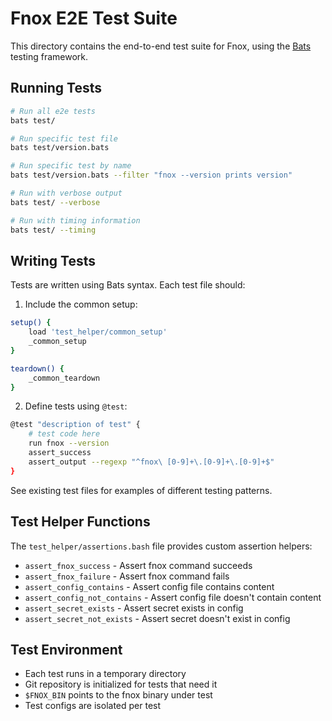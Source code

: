 # Fnox E2E Test Suite

This directory contains the end-to-end test suite for Fnox, using the [Bats](https://github.com/bats-core/bats-core) testing framework.

## Running Tests

```bash
# Run all e2e tests
bats test/

# Run specific test file
bats test/version.bats

# Run specific test by name
bats test/version.bats --filter "fnox --version prints version"

# Run with verbose output
bats test/ --verbose

# Run with timing information
bats test/ --timing
```

## Writing Tests

Tests are written using Bats syntax. Each test file should:

1. Include the common setup:

```bash
setup() {
    load 'test_helper/common_setup'
    _common_setup
}

teardown() {
    _common_teardown
}
```

2. Define tests using `@test`:

```bash
@test "description of test" {
    # test code here
    run fnox --version
    assert_success
    assert_output --regexp "^fnox\ [0-9]+\.[0-9]+\.[0-9]+$"
}
```

See existing test files for examples of different testing patterns.

## Test Helper Functions

The `test_helper/assertions.bash` file provides custom assertion helpers:

- `assert_fnox_success` - Assert fnox command succeeds
- `assert_fnox_failure` - Assert fnox command fails
- `assert_config_contains` - Assert config file contains content
- `assert_config_not_contains` - Assert config file doesn't contain content
- `assert_secret_exists` - Assert secret exists in config
- `assert_secret_not_exists` - Assert secret doesn't exist in config

## Test Environment

- Each test runs in a temporary directory
- Git repository is initialized for tests that need it
- `$FNOX_BIN` points to the fnox binary under test
- Test configs are isolated per test
